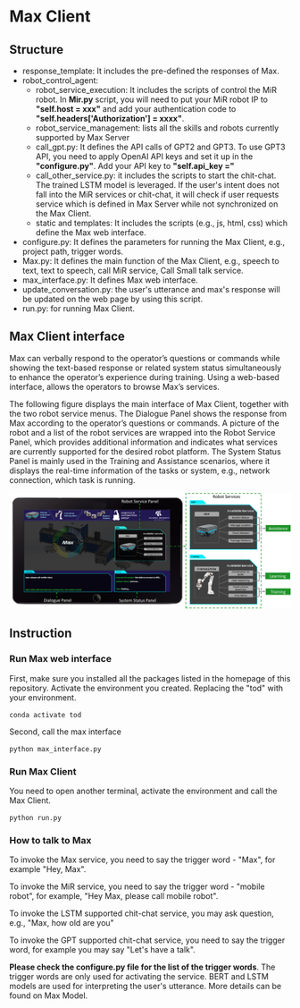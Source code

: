 # Max Client

## Structure
- response_template: It includes the pre-defined the responses of Max.
- robot_control_agent:
  - robot_service_execution: It includes the scripts of control the MiR robot. 
    In **Mir.py** script, you will need to put your MiR robot IP to **"self.host = xxx"** and add your 
    authentication code to **"self.headers['Authorization'] = xxxx"**. 
  - robot_service_management: lists all the skills and robots currently supported by Max Server
  - call_gpt.py: It defines the API calls of GPT2 and GPT3. To use GPT3 API, you need to
    apply OpenAI API keys and set it up in the **"configure.py"**. Add your API key to
    **"self.api_key ="**
  - call_other_service.py: it includes the scripts to start the chit-chat. The trained LSTM model is 
    leveraged. If the user's intent does not fall into the MiR services or chit-chat, it will check if
    user requests service which is defined in Max Server while not synchronized on the Max Client.
  - static and templates: It includes the scripts (e.g., js, html, css) which define the Max web interface.
- configure.py: It defines the parameters for running the Max Client, e.g., project path, trigger words.
- Max.py: It defines the main function of the Max Client, e.g., speech to text, text to speech, call MiR service, Call Small talk service.
- max_interface.py: It defines Max web interface. 
- update_conversation.py: the user's utterance and max's response will be updated on the web page by using this script.
- run.py: for running Max Client.

## Max Client interface
Max can verbally respond to the operator’s questions or commands while showing the 
text-based response or related system status simultaneously to enhance
the operator’s experience during training. Using a web-based interface, 
allows the operators to browse Max’s services.

The following figure displays the main interface of Max Client, together with the two 
robot service menus. The Dialogue Panel shows the response from Max according to
the operator’s questions or commands. A picture of the robot and a
list of the robot services are wrapped into the Robot Service
Panel, which provides additional information and indicates
what services are currently supported for the desired robot
platform. The System Status Panel is mainly used in the
Training and Assistance scenarios, where it displays the
real-time information of the tasks or system, e.g., network
connection, which task is running.

<img src="https://github.com/lcroy/Jetson_nano/blob/main/Image/Application_Interface.png" width="1000" />

## Instruction
### Run Max web interface
First, make sure you installed all the packages listed in the homepage of this repository.
Activate the environment you created. Replacing the "tod" with your environment.
```
conda activate tod
```
Second, call the max interface
```
python max_interface.py
```
### Run Max Client
You need to open another terminal, activate the environment and call the Max Client. 
```
python run.py
```
### How to talk to Max
To invoke the Max service, you need to say the trigger word - "Max", for example
"Hey, Max". 

To invoke the MiR service, you need to say the trigger word - "mobile robot", for example,
"Hey Max, please call mobile robot". 

To invoke the LSTM supported chit-chat service, you may ask question, e.g., "Max, how old are you"

To invoke the GPT supported chit-chat service, you need to say the trigger word, for example
you may say "Let's have a talk". 

**Please check the configure.py file for the list of the trigger words**. The trigger words are 
only used for activating the service. BERT and LSTM models are used for interpreting the user's utterance. 
More details can be found on Max Model.   
